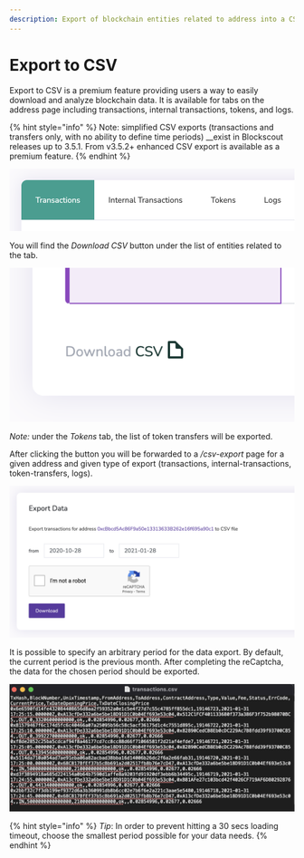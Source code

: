 ```yaml
---
description: Export of blockchain entities related to address into a CSV file
---
```


# Export to CSV

Export to CSV is a premium feature providing users a way to easily download and analyze blockchain data. It is available for tabs on the address page including transactions, internal transactions, tokens, and logs.

{% hint style="info" %}
Note: simplified CSV exports \(transactions and transfers only, with no ability to define time periods\) __exist in Blockscout releases up to 3.5.1. From v3.5.2+ enhanced CSV export is available as a premium feature.
{% endhint %}

![](../../.gitbook/assets/screenshot-2021-02-01-at-09.54.38.png)

You will find the _Download CSV_ button under the list of entities related to the tab.

![](../../.gitbook/assets/screenshot-2021-02-01-at-09.59.12.png)

_Note:_ under the _Tokens_ tab, the list of token transfers will be exported.

After clicking the button you will be forwarded to a  _/csv-export_ page for a given address and given type of export \(transactions, internal-transactions, token-transfers, logs\).

![](../../.gitbook/assets/screenshot-2021-01-28-at-20.46.23%20%281%29.png)

It is possible to specify an arbitrary period for the data export. By default, the current period is the previous month. After completing the reCaptcha, the data for the chosen period should be exported.

![](../../.gitbook/assets/screenshot-2021-02-01-at-10.11.08.png)

{% hint style="info" %}
_Tip_: In order to prevent hitting a 30 secs loading timeout, choose the smallest period possible for your data needs. 
{% endhint %}

